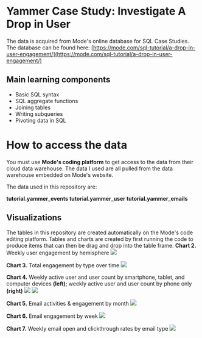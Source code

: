 # Yammer Case Study: Investigate A Drop in User

The data is acquired from Mode's online database for SQL Case Studies. The database can be found here:
[https://mode.com/sql-tutorial/a-drop-in-user-engagement/](https://mode.com/sql-tutorial/a-drop-in-user-engagement/)
## Main learning components

* Basic SQL syntax
* SQL aggregate functions
* Joining tables
* Writing subqueries
* Pivoting data in SQL

# How to access the data

You must use **Mode's coding platform** to get access to the data from their cloud data warehouse. The data I used are all pulled from the data warehouse embedded on Mode's website.

The data used in this repository are:

**tutorial.yammer_events
tutorial.yammer_user
tutorial.yammer_emails**
## Visualizations
The tables in this repository are created automatically on the Mode's code editing platform. Tables and charts are created by first running the code to produce items that can then be drag and drop into the table frame.
**Chart 2.** Weekly user engagement by hemisphere
![](https://cdn-images-1.medium.com/max/2160/1*KRq0t95UJAmotCXT4_QvYg.png)

**Chart 3.** Total engagement by type over time
![](https://cdn-images-1.medium.com/max/2160/1*3nj68wlEAf79b-EYI49lhA.png)


**Chart 4.** Weekly active user and user count by smartphone, tablet, and computer devices **(left)**; weekly active user and user count by phone only **(right)**
![](https://cdn-images-1.medium.com/max/2160/1*VqCRnqMcTyqHbzy4AKNggA.png)
![](https://cdn-images-1.medium.com/max/2160/1*nLf-oqkLzKrfX4E1cAsM9g.png)


**Chart 5.** Email activities & engagement by month
![](https://cdn-images-1.medium.com/max/2160/1*cO-sgSllFU7-8MDe479F2Q.png)

 **Chart 6.** Email engagement by week
![](https://cdn-images-1.medium.com/max/2160/1*ul77FrhmWYeqALxY25JvSA.png)

 **Chart 7.** Weekly email open and clickthrough rates by email type
![](https://cdn-images-1.medium.com/max/2160/1*KAm8Ppv0b7c4uYY0N2mm1A.png)
